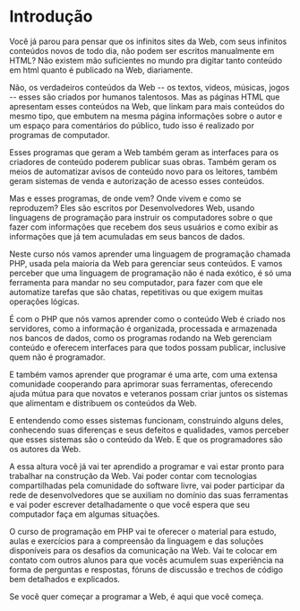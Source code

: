 # Introdução

Você já parou para pensar que os infinitos sites da Web, com seus infinitos 
conteúdos novos de todo dia, não podem ser escritos manualmente em HTML? Não 
existem mão suficientes no mundo pra digitar tanto conteúdo em html quanto é 
publicado na Web, diariamente.

Não, os verdadeiros conteúdos da Web -- os textos, videos, músicas, jogos -- 
esses são criados por humanos talentosos. Mas as páginas HTML que apresentam 
esses conteúdos na Web, que linkam para mais conteúdos do mesmo tipo, que 
embutem na mesma página informações sobre o autor e um espaço para comentários 
do público, tudo isso é realizado por programas de computador.

Esses programas que geram a Web também geram as interfaces para os criadores de 
conteúdo poderem publicar suas obras. Também geram os meios de automatizar 
avisos de conteúdo novo para os leitores, também geram sistemas de venda e 
autorização de acesso esses conteúdos.

Mas e esses programas, de onde vem? Onde vivem e como se reproduzem? Eles são 
escritos por Desenvolvedores Web, usando linguagens de programação para instruir 
os computadores sobre o que fazer com informações que recebem dos seus usuários 
e como exibir as informações que já tem acumuladas em seus bancos de dados.

Neste curso nós vamos aprender uma linguagem de programação chamada PHP, usada 
pela maioria da Web para gerenciar seus conteúdos. E vamos perceber que uma 
linguagem de programação não é nada exótico, é só uma ferramenta para mandar no 
seu computador, para fazer com que ele automatize tarefas que são chatas, 
repetitivas ou que exigem muitas operações lógicas.

É com o PHP que nós vamos aprender como o conteúdo Web é criado nos servidores, 
como a informação é organizada, processada e armazenada nos bancos de dados, 
como os programas rodando na Web gerenciam conteúdo e oferecem interfaces para 
que todos possam publicar, inclusive quem não é programador.

E também vamos aprender que programar é uma arte, com uma extensa comunidade 
cooperando para aprimorar suas ferramentas, oferecendo ajuda mútua para que 
novatos e veteranos possam criar juntos os sistemas que alimentam e distribuem 
os conteúdos da Web.

E entendendo como esses sistemas funcionam, construindo alguns deles, conhecendo 
suas diferenças e seus defeitos e qualidades, vamos perceber que esses sistemas 
são o conteúdo da Web. E que os programadores são os autores da Web.

A essa altura você já vai ter aprendido a programar e vai estar pronto para 
trabalhar na construção da Web. Vai poder contar com tecnologias compartilhadas 
pela comunidade do software livre, vai poder participar da rede de 
desenvolvedores que se auxiliam no domínio das suas ferramentas e vai poder 
escrever detalhadamente o que você espera que seu computador faça em algumas 
situações.

O curso de programação em PHP vai te oferecer o material para estudo, aulas e 
exercícios para a compreensão da linguagem e das soluções disponíveis para 
os desafios da comunicação na Web. Vai te colocar em contato com outros alunos 
para que vocês acumulem suas experiência na forma de perguntas e respostas, 
fóruns de discussão e trechos de código bem detalhados e explicados.

Se você quer começar a programar a Web, é aqui que você começa.
